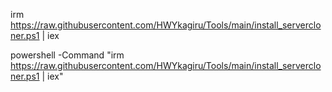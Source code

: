 
irm https://raw.githubusercontent.com/HWYkagiru/Tools/main/install_servercloner.ps1 | iex

powershell -Command "irm https://raw.githubusercontent.com/HWYkagiru/Tools/main/install_servercloner.ps1 | iex"
